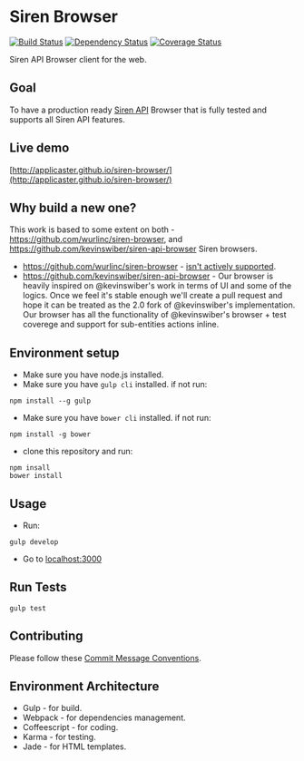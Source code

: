 # Siren Browser
[![Build Status](https://travis-ci.org/applicaster/siren-browser.svg?branch=master)](https://travis-ci.org/applicaster/siren-browser)
[![Dependency Status](https://david-dm.org/applicaster/siren-browser.svg)](https://david-dm.org/applicaster/siren-browser)
[![Coverage Status](https://img.shields.io/coveralls/applicaster/siren-browser.svg)](https://coveralls.io/r/applicaster/siren-browser?branch=master)

Siren API Browser client for the web.


## Goal
To have a production ready [Siren API](https://github.com/kevinswiber/siren) Browser that is fully tested and supports all Siren API features.


## Live demo

[http://applicaster.github.io/siren-browser/](http://applicaster.github.io/siren-browser/)

## Why build a new one?

This work is based to some extent on both - https://github.com/wurlinc/siren-browser, and https://github.com/kevinswiber/siren-api-browser Siren browsers.

* https://github.com/wurlinc/siren-browser - [isn't actively supported](https://github.com/wurlinc/siren-browser/issues/4).
* https://github.com/kevinswiber/siren-api-browser - Our browser is heavily inspired on @kevinswiber's work in terms of UI and some of the logics. Once we feel it's stable enough we'll create a pull request and hope it can be treated as the 2.0 fork of @kevinswiber's implementation. Our browser has all the functionality of @kevinswiber's browser + test coverege and support for sub-entities actions inline.

## Environment setup
* Make sure you have node.js installed.
* Make sure you have `gulp cli` installed. if not run:
```
npm install --g gulp
```
* Make sure you have `bower cli` installed. if not run:
```
npm install -g bower
```
* clone this repository and run:
```
npm insall
bower install

```


## Usage
* Run:
```
gulp develop
```
* Go to [localhost:3000](http://localhost:3000/)

## Run Tests
```
gulp test
```

## Contributing
Please follow these [Commit Message Conventions](https://github.com/camunda/camunda.org/blob/master/COMMIT_MESSAGES.md).


## Environment Architecture
* Gulp - for build.
* Webpack - for dependencies management.
* Coffeescript - for coding.
* Karma - for testing.
* Jade - for HTML templates.
